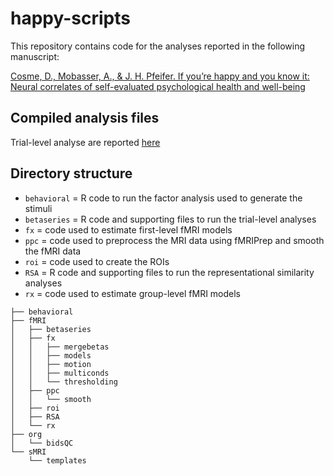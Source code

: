 # happy-scripts
This repository contains code for the analyses reported in the following manuscript:

[Cosme, D., Mobasser, A., & J. H. Pfeifer. If you’re happy and you know it: Neural correlates of self-evaluated psychological health and well-being](https://psyarxiv.com/86n3b/)


## Compiled analysis files

Trial-level analyse are reported [here](https://dsnlab.github.io/happy_scripts/fMRI/betaseries/trial_level_analysis)

## Directory structure

* `behavioral` = R code to run the factor analysis used to generate the stimuli
* `betaseries` = R code and supporting files to run the trial-level analyses
* `fx` = code used to estimate first-level fMRI models
* `ppc` = code used to preprocess the MRI data using fMRIPrep and smooth the fMRI data
* `roi` = code used to create the ROIs
* `RSA` = R code and supporting files to run the representational similarity analyses
* `rx` = code used to estimate group-level fMRI models

```
├── behavioral
├── fMRI
│	├── betaseries
│	├── fx
│	│	├── mergebetas
│	│	├── models
│	│	├── motion
│	│	├── multiconds
│	│	└── thresholding
│	├── ppc
│	│	└── smooth
│	├── roi
│	├── RSA
│	└── rx
├── org
│	└── bidsQC
└── sMRI
    └── templates
```

